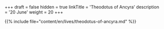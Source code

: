 +++
draft = false
hidden = true
linkTitle = 'Theodotus of Ancyra'
description = '20 June'
weight = 20
+++

{{% include file="content/en/lives/theodotus-of-ancyra.md" %}}
